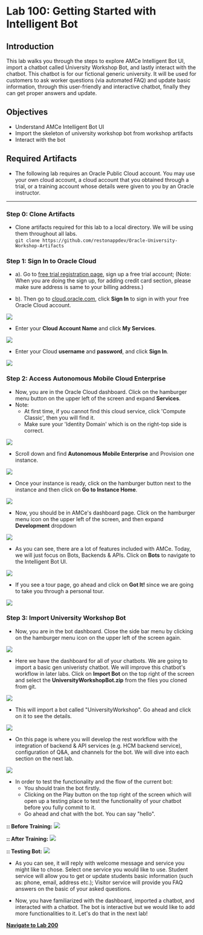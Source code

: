# Lab 100: Getting Started with Intelligent Bot
## Introduction
This lab walks you through the steps to explore AMCe Intelligent Bot UI, import a chatbot called University Workshop Bot, and lastly interact with the chatbot. This chatbot is for our fictional generic university. It will be used for customers to ask worker questions (via automated FAQ) and update basic information, through this user-friendly and interactive chatbot, finally they can get proper answers and update.

## Objectives
- Understand AMCe Intelligent Bot UI
- Import the skeleton of university workshop bot from workshop artifacts
- Interact with the bot

## Required Artifacts
- The following lab requires an Oracle Public Cloud account. You may use your own cloud account, a cloud account that you obtained through a trial, or a training account whose details were given to you by an Oracle instructor.

---
### Step 0: Clone Artifacts
- Clone artifacts required for this lab to a local directory. We will be using them throughout all labs.   
  `git clone https://github.com/restonappdev/Oracle-University-Workshop-Artifacts`

### Step 1: Sign In to Oracle Cloud
-   a). Go to <a target="_blank" href="https://myservices.us.oraclecloud.com/mycloud/signup?language=en&sourceType=:se:eo:ie:2t:RC_NAMK180429P00004:OCSH_Reston&evite=:se:eo:ie:2t:RC_NAMK180429P00004:OCSH_Reston">free trial registration page</a>, sign up a free trial account;
    (Note: When you are doing the sign up, for adding credit card section, please make sure address is same to your billing address.)

-   b). Then go to <a target="_blank" href="https://cloud.oracle.com/getting-started">cloud.oracle.com</a>, click **Sign In** to sign in with your free Oracle Cloud account.

![](./images/100/2.png)

-   Enter your **Cloud Account Name** and click **My Services**.

![](./images/100/3.png)

-   Enter your Cloud **username** and **password**, and click **Sign In**.

![](./images/100/4.png)

### Step 2: Access Autonomous Mobile Cloud Enterprise

- Now, you are in the Oracle Cloud dashboard. Click on the hamburger menu button on the upper left of the screen and expand **Services**.
- Note: 
	- At first time, if you cannot find this cloud service, click 'Compute Classic', then you will find it.
    - Make sure your 'Identity Domain' which is on the right-top side is correct.

![](./images/100/15.png)

- Scroll down and find **Autonomous Mobile Enterprise** and Provision one instance.

![](./images/100/14.png)

- Once your instance is ready, click on the hamburger button next to the instance and then click on **Go to Instance Home**. 

![](./images/100/16.png)

- Now, you should be in AMCe's dashboard page. Click on the hamburger menu icon on the upper left of the screen, and then expand **Development** dropdown

![](./images/100/6.png)

- As you can see, there are a lot of features included with AMCe. Today, we will just focus on Bots, Backends & APIs. Click on **Bots** to navigate to the Intelligent Bot UI.

![](./images/100/7.png)

- If you see a tour page, go ahead and click on **Got It!** since we are going to take you through a personal tour.

![](./images/100/8.png)

### Step 3: Import University Workshop Bot

- Now, you are in the bot dashboard. Close the side bar menu by clicking on the hamburger menu icon on the upper left of the screen again. 

![](./images/100/9.png)

- Here we have the dashboard for all of your chatbots. We are going to import a basic gen univeristy chatbot. We will improve this chatbot's workflow in later labs. Click on **Import Bot** on the top right of the screen and select the **UniversityWorkshopBot.zip** from the files you cloned from git. 

![](./images/100/10.png)

- This will import a bot called "UniversityWorkshop". Go ahead and click on it to see the details.

![](./images/100/11.png)

- On this page is where you will develop the rest workflow with the integration of backend & API services (e.g. HCM backend service), configuration of Q&A, and channels for the bot. We will dive into each section on the next lab. 

![](./images/100/11.png)

- In order to test the functionality and the flow of the current bot: 
   - You should train the bot firstly. 
   - Clicking on the Play button on the top right of the screen which will open up a testing place to test the functionality of your chatbot before you fully commit to it. 
   - Go ahead and chat with the bot. You can say "hello". 

**:: Before Training:**
![](./images/100/12_1_before.png)

**:: After Training:**
![](./images/100/12_1_after.png)

**:: Testing Bot:**
![](./images/100/12.png)

- As you can see, it will reply with welcome message and service you might like to chose. Select one service you would like to use. Student service will allow you to get or update students basic information (such as: phone, email, address etc.); Visitor service will provide you FAQ answers on the basic of your asked questions.

- Now, you have familiarized with the dashboard, imported a chatbot, and interacted with a chatbot. The bot is interactive but we would like to add more functionalities to it. Let's do that in the next lab!

**[Navigate to Lab 200](Lab200.md)**